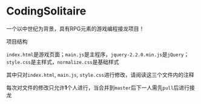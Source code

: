 # CodingSolitaire
一个以中世纪为背景，具有RPG元素的游戏编程接龙项目！

项目结构

`index.html`是游戏页面；`main.js`是主程序，`jquery-2.2.0.min.js`是`jQuery`；`style.css`是主样式，`normalize.css`是基础样式

其中只对`index.html`, `main.js`, `style.css`进行修改，请阅读这三个文件内的注释

每次对文件的修改只允许**1**个人进行，当合并到`master`后下一人需先`pull`后进行接龙